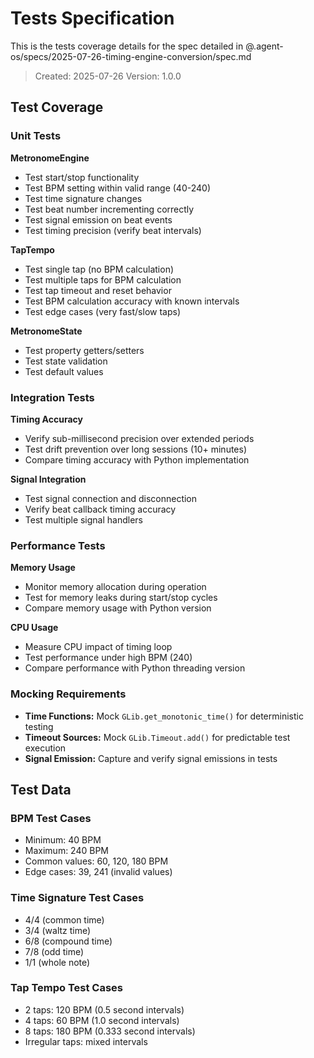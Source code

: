 # Tests Specification

This is the tests coverage details for the spec detailed in @.agent-os/specs/2025-07-26-timing-engine-conversion/spec.md

> Created: 2025-07-26
> Version: 1.0.0

## Test Coverage

### Unit Tests

**MetronomeEngine**
- Test start/stop functionality
- Test BPM setting within valid range (40-240)
- Test time signature changes
- Test beat number incrementing correctly
- Test signal emission on beat events
- Test timing precision (verify beat intervals)

**TapTempo**
- Test single tap (no BPM calculation)
- Test multiple taps for BPM calculation
- Test tap timeout and reset behavior
- Test BPM calculation accuracy with known intervals
- Test edge cases (very fast/slow taps)

**MetronomeState**
- Test property getters/setters
- Test state validation
- Test default values

### Integration Tests

**Timing Accuracy**
- Verify sub-millisecond precision over extended periods
- Test drift prevention over long sessions (10+ minutes)
- Compare timing accuracy with Python implementation

**Signal Integration**
- Test signal connection and disconnection
- Verify beat callback timing accuracy
- Test multiple signal handlers

### Performance Tests

**Memory Usage**
- Monitor memory allocation during operation
- Test for memory leaks during start/stop cycles
- Compare memory usage with Python version

**CPU Usage**
- Measure CPU impact of timing loop
- Test performance under high BPM (240)
- Compare performance with Python threading version

### Mocking Requirements

- **Time Functions:** Mock `GLib.get_monotonic_time()` for deterministic testing
- **Timeout Sources:** Mock `GLib.Timeout.add()` for predictable test execution
- **Signal Emission:** Capture and verify signal emissions in tests

## Test Data

### BPM Test Cases
- Minimum: 40 BPM
- Maximum: 240 BPM  
- Common values: 60, 120, 180 BPM
- Edge cases: 39, 241 (invalid values)

### Time Signature Test Cases
- 4/4 (common time)
- 3/4 (waltz time)
- 6/8 (compound time)
- 7/8 (odd time)
- 1/1 (whole note)

### Tap Tempo Test Cases
- 2 taps: 120 BPM (0.5 second intervals)
- 4 taps: 60 BPM (1.0 second intervals)
- 8 taps: 180 BPM (0.333 second intervals)
- Irregular taps: mixed intervals
